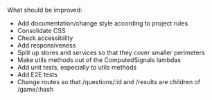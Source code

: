 What should be improved:

- Add documentation/change style according to project rules
- Consolidate CSS
- Check accessibility
- Add responsiveness
- Split up stores and services so that they cover smaller perimeters
- Make utils methods out of the ComputedSignals lambdas
- Add unit tests, especially to utils methods
- Add E2E tests
- Change routes so that /questions/:id and /results are children of /game/:hash
